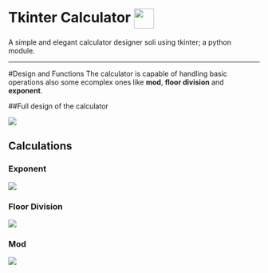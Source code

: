  # Tkinter Calculator <img align="center" src="https://i.imgur.com/JDzrSoW.png" height="40" width="40" />
A simple and elegant calculator designer soli using tkinter; a python module.

---
#Design and Functions
The calculator is capable of handling basic operations also some ecomplex ones like **mod**, **floor division** and **exponent**.

##Full design of the calculator

<img src="https://i.imgur.com/8te7ink.png" /><br/>


## Calculations
### Exponent
<img src="https://i.imgur.com/OlfLyUF.gif" />

### Floor Division
<img src="https://i.imgur.com/Rle6VfK.gif" />

### Mod
<img src="https://i.imgur.com/NyoGXSX.gif" />

